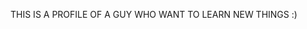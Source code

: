 THIS IS A PROFILE OF A GUY WHO WANT TO LEARN NEW THINGS :)
<!---
ArmaghanBz/ArmaghanBz is a ✨ special ✨ repository because its `README.md` (this file) appears on your GitHub profile.
You can click the Preview link to take a look at your changes.
--->
